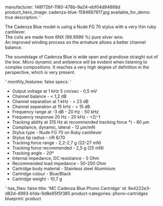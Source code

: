 manufacturer: 148f72bf-1180-478b-9a24-ebf04d94888d
product_hero_image: cadenza-blue-1594667617.jpg
available_for_demo: true
description: '<p>The Cadenza Blue model is using a Nude FG 70 stylus with a very thin ruby cantilever.<br>The coils are made from 6NX (99.9999 %) pure silver wire.<br>An improved winding process on the armature allows a better channel balance.</p><p>The soundstage of Cadenza Blue is wide open and grandiose straight out of the box. Micro dynamic and ambience will be evident when listening to complex compositions. It reaches a very high degree of definition in the perspective, which is very present.</p>'
monthly_featuree: false
specs: '<ul><li>Output voltage at 1 kHz 5 cm/sec - 0,5 mV<br></li><li>Channel balance - &lt; 1,2 dB<br></li><li>Channel separation at 1 kHz - &gt; 23 dB<br></li><li>Channel separation at 15 kHz - &gt; 15 dB<br></li><li>Frequency range at -3 dB - 20 Hz - 50 kHz<br></li><li>Frequency response 20 Hz - 20 kHz - +2/-1<br></li><li>Tracking ability at 315 Hz at recommended tracking force *) - 80 μm<br></li><li>Compliance, dynamic, lateral - 12 μm/mN<br></li><li>Stylus type - Nude FG 70 on Ruby cantilever<br></li><li>Stylus tip radius - r/R 6/70<br></li><li>Tracking force range - 2,2-2,7 g (22-27 mN)<br></li><li>Tracking force recommended - 2,5 g (25 mN)<br></li><li>Tracking angle - 20º<br></li><li>Internal impedance, DC resistance - 5 Ohm<br></li><li>Recommended load impedance - 50-200 Ohm<br></li><li>Cartridge body material - Stainless steel Aluminium<br></li><li>Cartridge colour - Blue/Black<br></li><li>Cartridge weight - 10,7 g<br></li></ul>'
has_files: false
title: 'MC Cadenza Blue Phono Cartridge'
id: 9e4222e3-d82d-4993-b1da-9d8e65f5f385
product-categories: phono-cartridges
blueprint: product
